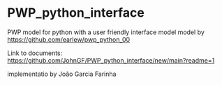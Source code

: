 # PWP_python_interface
PWP model for python with a user friendly interface model
model by https://github.com/earlew/pwp_python_00

Link to documents:
https://github.com/JohnGF/PWP_python_interface/new/main?readme=1

implementatio by João Garcia Farinha
